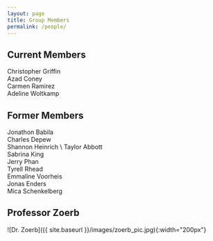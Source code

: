 ```yaml
---
layout: page
title: Group Members
permalink: /people/
---
```


## Current Members

Christopher Griffin \
Azad Coney \
Carmen Ramirez \
Adeline Woltkamp 

## Former Members
Jonathon Babila \
Charles Depew \
Shannon Heinrich \ 
Taylor Abbott \
Sabrina King \
Jerry Phan \
Tyrell Rhead \
Emmaline Voorheis \
Jonas Enders \
Mica Schenkelberg


## Professor Zoerb

![Dr. Zoerb]({{ site.baseurl }}/images/zoerb_pic.jpg){:width="200px"}
